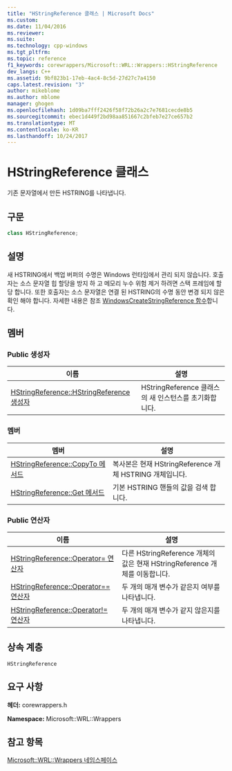 ```yaml
---
title: "HStringReference 클래스 | Microsoft Docs"
ms.custom: 
ms.date: 11/04/2016
ms.reviewer: 
ms.suite: 
ms.technology: cpp-windows
ms.tgt_pltfrm: 
ms.topic: reference
f1_keywords: corewrappers/Microsoft::WRL::Wrappers::HStringReference
dev_langs: C++
ms.assetid: 9bf823b1-17eb-4ac4-8c5d-27d27c7a4150
caps.latest.revision: "3"
author: mikeblome
ms.author: mblome
manager: ghogen
ms.openlocfilehash: 1d09ba7fff2426f58f72b26a2c7e7681cecde8b5
ms.sourcegitcommit: ebec1d449f2bd98aa851667c2bfeb7e27ce657b2
ms.translationtype: MT
ms.contentlocale: ko-KR
ms.lasthandoff: 10/24/2017
---
```

# <a name="hstringreference-class"></a>HStringReference 클래스
기존 문자열에서 만든 HSTRING를 나타냅니다.  
  
## <a name="syntax"></a>구문  
  
```cpp  
class HStringReference;  
```  
  
## <a name="remarks"></a>설명  
 새 HSTRING에서 백업 버퍼의 수명은 Windows 런타임에서 관리 되지 않습니다. 호출자는 소스 문자열 힙 할당을 방지 하 고 메모리 누수 위험 제거 하려면 스택 프레임에 할당 합니다. 또한 호출자는 소스 문자열은 연결 된 HSTRING의 수명 동안 변경 되지 않은 확인 해야 합니다. 자세한 내용은 참조 [WindowsCreateStringReference 함수](http://msdn.microsoft.com/en-us/0361bb7e-da49-4289-a93e-de7aab8712ac)합니다.  
  
## <a name="members"></a>멤버  
  
### <a name="public-constructors"></a>Public 생성자  
  
|이름|설명|  
|----------|-----------------|  
|[HStringReference::HStringReference 생성자](../windows/hstringreference-hstringreference-constructor.md)|HStringReference 클래스의 새 인스턴스를 초기화합니다.|  
  
### <a name="members"></a>멤버  
  
|멤버|설명|  
|------------|-----------------|  
|[HStringReference::CopyTo 메서드](../windows/hstringreference-copyto-method.md)|복사본은 현재 HStringReference 개체 HSTRING 개체입니다.|  
|[HStringReference::Get 메서드](../windows/hstringreference-get-method.md)|기본 HSTRING 핸들의 값을 검색 합니다.|  
  
### <a name="public-operators"></a>Public 연산자  
  
|이름|설명|  
|----------|-----------------|  
|[HStringReference::Operator= 연산자](../windows/hstringreference-operator-assign-operator.md)|다른 HStringReference 개체의 값은 현재 HStringReference 개체를 이동합니다.|  
|[HStringReference::Operator== 연산자](../windows/hstringreference-operator-equality-operator.md)|두 개의 매개 변수가 같은지 여부를 나타냅니다.|  
|[HStringReference::Operator!= 연산자](../windows/hstringreference-operator-inequality-operator.md)|두 개의 매개 변수가 같지 않은지를 나타냅니다.|  
  
## <a name="inheritance-hierarchy"></a>상속 계층  
 `HStringReference`  
  
## <a name="requirements"></a>요구 사항  
 **헤더:** corewrappers.h  
  
 **Namespace:** Microsoft::WRL::Wrappers  
  
## <a name="see-also"></a>참고 항목  
 [Microsoft::WRL::Wrappers 네임스페이스](../windows/microsoft-wrl-wrappers-namespace.md)
